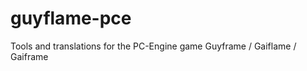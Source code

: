 guyflame-pce
============

Tools and translations for the PC-Engine game Guyframe / Gaiflame / Gaiframe
